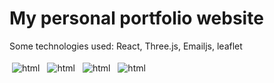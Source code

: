 <h1>My personal portfolio website</h1>

<p>Some technologies used: React, Three.js, Emailjs, leaflet</p>

<img src="https://cdn.discordapp.com/attachments/1039702613421195317/1077715367813709884/image.png" alt="html" style="vertical-align:top; margin:4px">
<img src="https://cdn.discordapp.com/attachments/1039702613421195317/1065907544146575400/image.png" alt="html" style="vertical-align:top; margin:4px">
<img src="https://cdn.discordapp.com/attachments/1039702613421195317/1077715164608086016/image.png" alt="html" style="vertical-align:top; margin:4px">
<img src="https://cdn.discordapp.com/attachments/1039702613421195317/1065907661423517716/image.png" alt="html" style="vertical-align:top; margin:4px">
